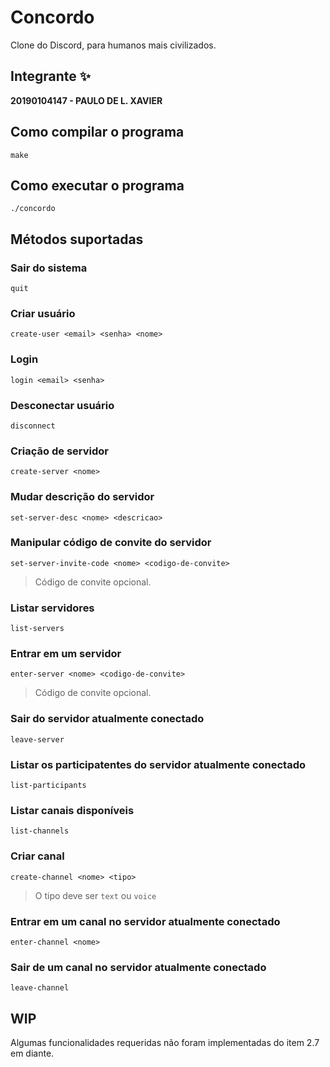 # Concordo
Clone do Discord, para humanos mais civilizados.

## Integrante ✨

**20190104147 - PAULO DE L. XAVIER**

## Como compilar o programa

```
make
```

## Como executar o programa

```
./concordo
```

## Métodos suportadas

### Sair do sistema

```
quit
```

### Criar usuário

```
create-user <email> <senha> <nome>
```

### Login

```
login <email> <senha>
```

### Desconectar usuário

```
disconnect
```

### Criação de servidor

```
create-server <nome>
```

### Mudar descrição do servidor

```
set-server-desc <nome> <descricao>
```

### Manipular código de convite do servidor

```
set-server-invite-code <nome> <codigo-de-convite>
```
> Código de convite opcional.

### Listar servidores

```
list-servers
```

### Entrar em um servidor

```
enter-server <nome> <codigo-de-convite>
```
> Código de convite opcional.

### Sair do servidor atualmente conectado

```
leave-server
```

### Listar os participatentes do servidor atualmente conectado
```
list-participants
```

### Listar canais disponíveis
```
list-channels
```

### Criar canal
```
create-channel <nome> <tipo>
```
> O tipo deve ser `text` ou `voice`

### Entrar em um canal no servidor atualmente conectado
```
enter-channel <nome>
```

### Sair de um canal no servidor atualmente conectado
```
leave-channel
```

## WIP

Algumas funcionalidades requeridas não foram implementadas do item 2.7 em diante.